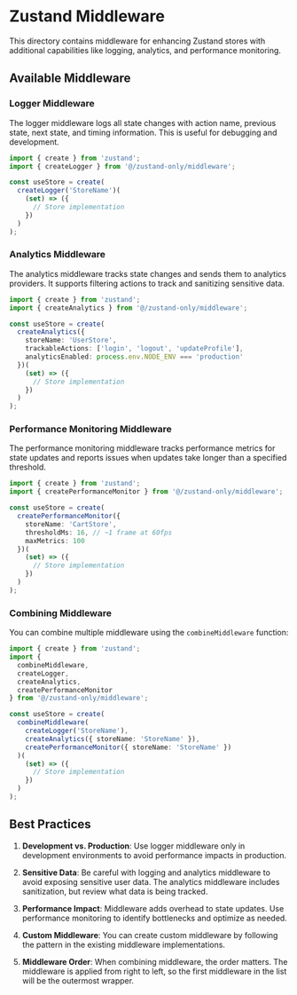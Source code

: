 # Zustand Middleware

This directory contains middleware for enhancing Zustand stores with additional capabilities like logging, analytics, and performance monitoring.

## Available Middleware

### Logger Middleware

The logger middleware logs all state changes with action name, previous state, next state, and timing information. This is useful for debugging and development.

```typescript
import { create } from 'zustand';
import { createLogger } from '@/zustand-only/middleware';

const useStore = create(
  createLogger('StoreName')(
    (set) => ({
      // Store implementation
    })
  )
);
```

### Analytics Middleware

The analytics middleware tracks state changes and sends them to analytics providers. It supports filtering actions to track and sanitizing sensitive data.

```typescript
import { create } from 'zustand';
import { createAnalytics } from '@/zustand-only/middleware';

const useStore = create(
  createAnalytics({
    storeName: 'UserStore',
    trackableActions: ['login', 'logout', 'updateProfile'],
    analyticsEnabled: process.env.NODE_ENV === 'production'
  })(
    (set) => ({
      // Store implementation
    })
  )
);
```

### Performance Monitoring Middleware

The performance monitoring middleware tracks performance metrics for state updates and reports issues when updates take longer than a specified threshold.

```typescript
import { create } from 'zustand';
import { createPerformanceMonitor } from '@/zustand-only/middleware';

const useStore = create(
  createPerformanceMonitor({
    storeName: 'CartStore',
    thresholdMs: 16, // ~1 frame at 60fps
    maxMetrics: 100
  })(
    (set) => ({
      // Store implementation
    })
  )
);
```

### Combining Middleware

You can combine multiple middleware using the `combineMiddleware` function:

```typescript
import { create } from 'zustand';
import { 
  combineMiddleware, 
  createLogger, 
  createAnalytics, 
  createPerformanceMonitor 
} from '@/zustand-only/middleware';

const useStore = create(
  combineMiddleware(
    createLogger('StoreName'),
    createAnalytics({ storeName: 'StoreName' }),
    createPerformanceMonitor({ storeName: 'StoreName' })
  )(
    (set) => ({
      // Store implementation
    })
  )
);
```

## Best Practices

1. **Development vs. Production**: Use logger middleware only in development environments to avoid performance impacts in production.

2. **Sensitive Data**: Be careful with logging and analytics middleware to avoid exposing sensitive user data. The analytics middleware includes sanitization, but review what data is being tracked.

3. **Performance Impact**: Middleware adds overhead to state updates. Use performance monitoring to identify bottlenecks and optimize as needed.

4. **Custom Middleware**: You can create custom middleware by following the pattern in the existing middleware implementations.

5. **Middleware Order**: When combining middleware, the order matters. The middleware is applied from right to left, so the first middleware in the list will be the outermost wrapper.
